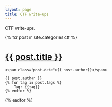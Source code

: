 ```yaml
---
layout: page
title: CTF write-ups
---
```


<p class="message">
  CTF write-ups.
</p>

<div class="posts">
  {% for post in site.categories.ctf %}
  <div class="post">
    <h1 class="post-title">
      <a href="{{ post.url }}">
        {{ post.title }}
      </a>
    </h1>

    <span class="post-date">{{ post.author}}</span>

    {{ post.author }}
    {% for tag in post.tags %}
    	Tag: {{tag}}
    {% endfor %}
  </div>
  {% endfor %}
</div>

